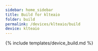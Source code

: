 ```yaml
---
sidebar: home_sidebar
title: Build for klteaio
folder: build
permalink: /devices/klteaio/build
device: klteaio
---
```

{% include templates/device_build.md %}
